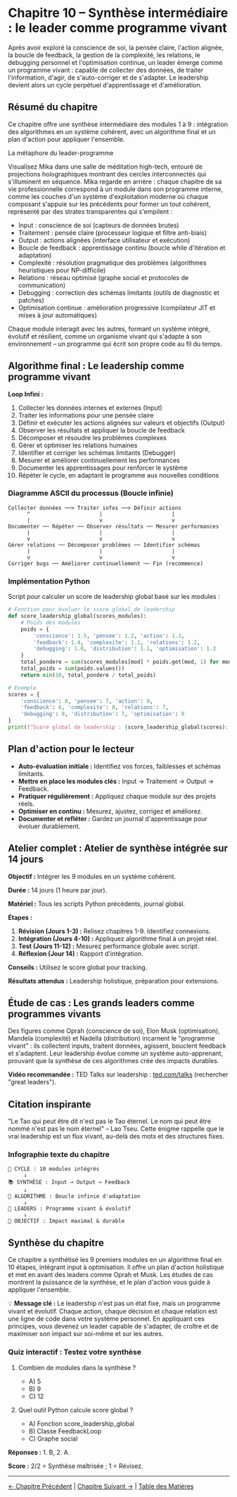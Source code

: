 # Chapitre 10 – Synthèse intermédiaire : le leader comme programme vivant

Après avoir exploré la conscience de soi, la pensée claire, l'action alignée, la boucle de feedback, la gestion de la complexité, les relations, le debugging personnel et l'optimisation continue, un leader émerge comme un programme vivant : capable de collecter des données, de traiter l'information, d'agir, de s'auto-corriger et de s'adapter. Le leadership devient alors un cycle perpétuel d'apprentissage et d'amélioration.

## Résumé du chapitre
Ce chapitre offre une synthèse intermédiaire des modules 1 à 9 : intégration des algorithmes en un système cohérent, avec un algorithme final et un plan d'action pour appliquer l'ensemble.

La métaphore du leader-programme

Visualisez Mika dans une salle de méditation high-tech, entouré de projections holographiques montrant des cercles interconnectés qui s'illuminent en séquence. Mika regarde en arrière : chaque chapitre de sa vie professionnelle correspond à un module dans son programme interne, comme les couches d'un système d'exploitation moderne où chaque composant s'appuie sur les précédents pour former un tout cohérent, représenté par des strates transparentes qui s'empilent :

- Input : conscience de soi (capteurs de données brutes)
- Traitement : pensée claire (processeur logique et filtre anti-biais)
- Output : actions alignées (interface utilisateur et exécution)
- Boucle de feedback : apprentissage continu (boucle while d'itération et adaptation)
- Complexité : résolution pragmatique des problèmes (algorithmes heuristiques pour NP-difficile)
- Relations : réseau optimisé (graphe social et protocoles de communication)
- Debugging : correction des schémas limitants (outils de diagnostic et patches)
- Optimisation continue : amélioration progressive (compilateur JIT et mises à jour automatiques)

Chaque module interagit avec les autres, formant un système intégré, évolutif et résilient, comme un organisme vivant qui s'adapte à son environnement – un programme qui écrit son propre code au fil du temps.

## Algorithme final : Le leadership comme programme vivant

**Loop Infini :**

1. Collecter les données internes et externes (Input)
2. Traiter les informations pour une pensée claire
3. Définir et exécuter les actions alignées sur valeurs et objectifs (Output)
4. Observer les résultats et appliquer la boucle de feedback
5. Décomposer et résoudre les problèmes complexes
6. Gérer et optimiser les relations humaines
7. Identifier et corriger les schémas limitants (Debugger)
8. Mesurer et améliorer continuellement les performances
9. Documenter les apprentissages pour renforcer le système
10. Répéter le cycle, en adaptant le programme aux nouvelles conditions

### Diagramme ASCII du processus (Boucle infinie)

```
Collecter données ──> Traiter infos ──> Définir actions
      ^                      |                      |
      |                      v                      v
Documenter ── Répéter ── Observer résultats ── Mesurer performances
      |                      |                      |
      v                      v                      v
Gérer relations ── Décomposer problèmes ── Identifier schémas
      |                      |                      |
      v                      v                      v
Corriger bugs ── Améliorer continuellement ── Fin (recommence)
```

### Implémentation Python

Script pour calculer un score de leadership global basé sur les modules :

```python
# Fonction pour évaluer le score global de leadership
def score_leadership_global(scores_modules):
    # Poids des modules
    poids = {
        'conscience': 1.5, 'pensee': 1.2, 'action': 1.3,
        'feedback': 1.4, 'complexite': 1.1, 'relations': 1.2,
        'debugging': 1.0, 'distribution': 1.1, 'optimisation': 1.3
    }
    total_pondere = sum(scores_modules[mod] * poids.get(mod, 1) for mod in scores_modules)
    total_poids = sum(poids.values())
    return min(10, total_pondere / total_poids)

# Exemple
scores = {
    'conscience': 8, 'pensee': 7, 'action': 9,
    'feedback': 6, 'complexite': 8, 'relations': 7,
    'debugging': 8, 'distribution': 7, 'optimisation': 9
}
print(f"Score global de leadership : {score_leadership_global(scores):.1f}/10")
```

## Plan d'action pour le lecteur

- **Auto-évaluation initiale :** Identifiez vos forces, faiblesses et schémas limitants.
- **Mettre en place les modules clés :** Input → Traitement → Output → Feedback.
- **Pratiquer régulièrement :** Appliquez chaque module sur des projets réels.
- **Optimiser en continu :** Mesurez, ajustez, corrigez et améliorez.
- **Documenter et refléter :** Gardez un journal d'apprentissage pour évoluer durablement.

## Atelier complet : Atelier de synthèse intégrée sur 14 jours

**Objectif :** Intégrer les 9 modules en un système cohérent.

**Durée :** 14 jours (1 heure par jour).

**Matériel :** Tous les scripts Python précédents, journal global.

**Étapes :**
1. **Révision (Jours 1-3) :** Relisez chapitres 1-9. Identifiez connexions.
2. **Intégration (Jours 4-10) :** Appliquez algorithme final à un projet réel.
3. **Test (Jours 11-12) :** Mesurez performance globale avec script.
4. **Réflexion (Jour 14) :** Rapport d'intégration.

**Conseils :** Utilisez le score global pour tracking.

**Résultats attendus :** Leadership holistique, préparation pour extensions.

## Étude de cas : Les grands leaders comme programmes vivants

Des figures comme Oprah (conscience de soi), Elon Musk (optimisation), Mandela (complexité) et Nadella (distribution) incarnent le "programme vivant" : ils collectent inputs, traitent données, agissent, bouclent feedback et s'adaptent. Leur leadership évolue comme un système auto-apprenant, prouvant que la synthèse de ces algorithmes crée des impacts durables.

**Vidéo recommandée :** TED Talks sur leadership : [ted.com/talks](https://www.ted.com) (rechercher "great leaders").

## Citation inspirante

"Le Tao qui peut être dit n'est pas le Tao éternel. Le nom qui peut être nommé n'est pas le nom éternel" – Lao Tseu. Cette énigme rappelle que le vrai leadership est un flux vivant, au-delà des mots et des structures fixes.

### Infographie texte du chapitre

```
🔄 CYCLE : 10 modules intégrés
     ↓
📚 SYNTHÈSE : Input → Output → Feedback
     ↓
🔄 ALGORITHME : Boucle infinie d'adaptation
     ↓
🌟 LEADERS : Programme vivant & évolutif
     ↓
🎯 OBJECTIF : Impact maximal & durable
```

## Synthèse du chapitre
Ce chapitre a synthétisé les 9 premiers modules en un algorithme final en 10 étapes, intégrant input à optimisation. Il offre un plan d'action holistique et met en avant des leaders comme Oprah et Musk. Les études de cas montrent la puissance de la synthèse, et le plan d'action vous guide à appliquer l'ensemble.

💡 **Message clé :** Le leadership n'est pas un état fixe, mais un programme vivant et évolutif. Chaque action, chaque décision et chaque relation est une ligne de code dans votre système personnel. En appliquant ces principes, vous devenez un leader capable de s'adapter, de croître et de maximiser son impact sur soi-même et sur les autres.

### Quiz interactif : Testez votre synthèse

1. Combien de modules dans la synthèse ?
   - A) 5
   - B) 9
   - C) 12

2. Quel outil Python calcule score global ?
   - A) Fonction score_leadership_global
   - B) Classe FeedbackLoop
   - C) Graphe social

**Réponses :** 1. B, 2. A.

**Score :** 2/2 = Synthèse maîtrisée ; 1 = Révisez.

---

[← Chapitre Précédent](chapitre_9_l_optimisation_continue.md) | [Chapitre Suivant →](chapitre_11_innovation_face_a_la_stagnation.md) | [Table des Matières](SUMMARY.md)
